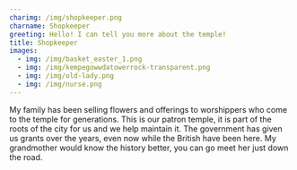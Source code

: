 ```yaml
---
charimg: /img/shopkeeper.png
charname: Shopkeeper
greeting: Hello! I can tell you more about the temple!
title: Shopkeeper
images:
  - img: /img/basket_easter_1.png
  - img: /img/kempegowwdatowerrock-transparent.png
  - img: /img/old-lady.png
  - img: /img/nurse.png
---
```

My family has been selling flowers and offerings to worshippers who come to the temple for generations. This is our patron temple, it is part of the roots of the city for us and we help maintain it. The government has given us grants over the years, even now while the British have been here. My grandmother would know the history better, you can go meet her just down the road.